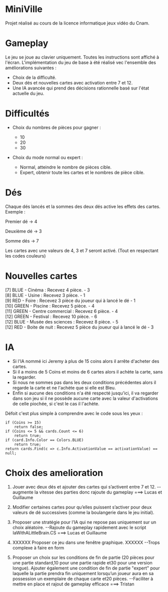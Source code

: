 # MiniVille
Projet réalisé au cours de la licence informatique jeux vidéo du Cnam.

# Gameplay
Le jeu se joue au clavier uniquement. Toutes les instructions sont affiché à l'écran.
L'implémentation du jeu de base à été réalisé vec l'ensemble des améliorations suivantes :
- Choix de la difficulté.
- Deux dés et nouvelles cartes avec activation entre 7 et 12.
- Une IA avancée qui prend des décisions rationnelle basé sur l'état actuelle du jeu.
 
# Difficultés
* Choix du nombres de pièces pour gagner : 
  * 10
  * 20
  * 30

* Choix du mode normal ou expert :
  * Normal, atteindre le nombre de pièces cible.
  * Expert, obtenir toute les cartes et le nombres de pièce cible.

# Dés

Chaque dés lancés et la sommes des deux dés active les effets des cartes.
Exemple :

Premier dé -> 4

Deuxième dé -> 3

Somme dés -> 7

Les cartes avec une valeurs de 4, 3 et 7 seront activé. (Tout en respectant les codes couleurs)

# Nouvelles cartes
[7] BLUE - Cinéma : Recevez 4 pièce. - 3    
[8] BLUE - Usine : Recevez 3 pièce. - 1                        
[9] RED - Foire : Recevez 3 pièce du joueur qui à lancé le dé - 1  
[10] GREEN - Piscine : Recevez 5 pièce. - 4     
[11] GREEN - Centre commercial : Recevez 6 pièce. - 4    
[12] GREEN - Festival : Recevez 10 pièce. - 6               
[12] BLUE - Musée des sciences : Recevez 8 pièce. - 5       
[12] RED - Boite de nuit : Recevez 5 pièce du joueur qui à lancé le dé - 3

# IA
* Si l'IA nommé ici Jeremy à plus de 15 coins alors il arrête d'acheter des cartes.
* Si il a moins de 5 Coins et moins de 6 cartes alors il achète la carte, sans la regarder.
* Si nous ne sommes pas dans les deux conditions précédentes alors il regarde la carte et ne l'achète que si elle est Bleu.
* Enfin si aucune des conditions n'a été respecté jusqu'ici, il va regarder dans son jeu si il ne possède aucune carte avec la valeur d'activations de celle piochée, si c'est le cas il l'achète.

Défoit c'est plus simple à comprendre avec le code sous les yeux :
```CSharp
if (Coins >= 15)
    return false;
if (Coins <= 5 && cards.Count <= 6)
    return true;
if (card.Info.Color == Colors.BLUE)
    return true;
return cards.Find(c => c.Info.ActivationValue == activationValue) == null;
```

# Choix des amelioration 
1. Jouer avec deux dés et ajouter des cartes qui s’activent entre 7 et 12.
	--augmente la vitesse des parties donc rajoute du gameplay ===> Lucas et Guillaume 

2. Modifier certaines cartes pour qu’elles puissent s’activer pour deux valeurs de dé successives (comme la boulangerie dans le jeu initial).
3. Proposer une stratégie pour l’IA qui ne repose pas uniquement sur un choix aléatoire.
	--Rajoute du gameplay rapidement avec le script IaWithALittleBrain.CS  ===> Lucas et Guillaume 

4. XXXXXX Proposer ce jeu dans une fenêtre graphique. XXXXXX
	--Trops complexe à faire en form 
	
5. Proposer un choix sur les conditions de fin de partie (20 pièces pour une partie standard,10 pour une partie rapide et30 pour une version longue). Ajouter également une
condition de fin de partie "expert" pour laquelle la partie prendra fin uniquement
lorsqu’un joueur aura en sa possession un exemplaire de chaque carte et20 pièces.
	--Faciliter à mettre en place et rajout de gameplay efficace ===> Tristan
